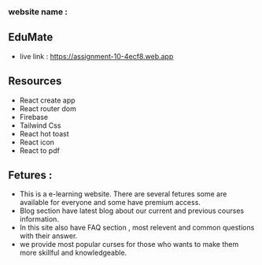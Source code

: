 ### website name :
## EduMate

- live link : https://assignment-10-4ecf8.web.app

## Resources 
- React create app
- React router dom
- Firebase 
- Tailwind Css
- React hot toast
- React icon
- React to pdf 


## Fetures :
 - This is a e-learning website. There are several fetures some are available for everyone and some have premium access.
 - Blog section have latest blog about our current and previous courses information.
 - In this site also have FAQ section , most relevent and common questions with their answer.
 - we provide most popular curses for those who wants to make them more skillful and knowledgeable.

